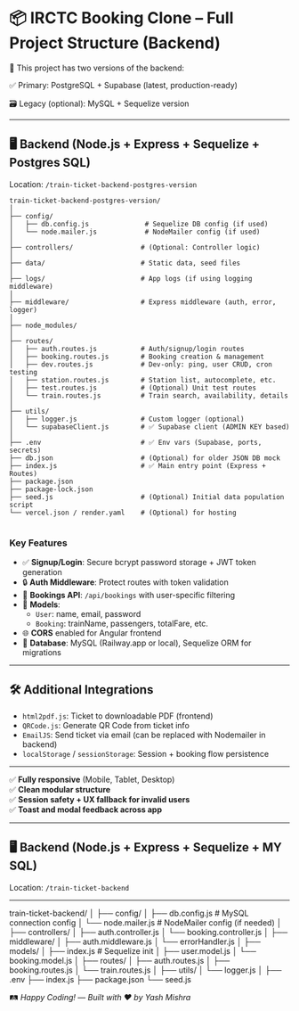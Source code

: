# 📦 IRCTC Booking Clone – Full Project Structure (Backend)
🔁 This project has two versions of the backend:

✅ Primary: PostgreSQL + Supabase (latest, production-ready)

🗃️ Legacy (optional): MySQL + Sequelize version

-------------------------------------------------------------------------------------------------------------------------

## 🖥️ Backend (Node.js + Express + Sequelize + Postgres SQL)
Location: `/train-ticket-backend-postgres-version`

```
train-ticket-backend-postgres-version/
│
├── config/
│   ├── db.config.js              # Sequelize DB config (if used)
│   └── node.mailer.js            # NodeMailer config (if used)
│
├── controllers/                 # (Optional: Controller logic)
│
├── data/                        # Static data, seed files
│
├── logs/                        # App logs (if using logging middleware)
│
├── middleware/                  # Express middleware (auth, error, logger)
│
├── node_modules/
│
├── routes/
│   ├── auth.routes.js           # Auth/signup/login routes
│   ├── booking.routes.js        # Booking creation & management
│   ├── dev.routes.js            # Dev-only: ping, user CRUD, cron testing
│   ├── station.routes.js        # Station list, autocomplete, etc.
│   ├── test.routes.js           # (Optional) Unit test routes
│   └── train.routes.js          # Train search, availability, details
│
├── utils/
│   ├── logger.js                # Custom logger (optional)
│   └── supabaseClient.js        # ✅ Supabase client (ADMIN KEY based)
│
├── .env                         # ✅ Env vars (Supabase, ports, secrets)
├── db.json                      # (Optional) for older JSON DB mock
├── index.js                     # ✅ Main entry point (Express + Routes)
├── package.json
├── package-lock.json
├── seed.js                      # (Optional) Initial data population script
└── vercel.json / render.yaml    # (Optional) for hosting


```

### Key Features

- ✅ **Signup/Login**: Secure bcrypt password storage + JWT token generation
- 🔒 **Auth Middleware**: Protect routes with token validation
- 📝 **Bookings API**: `/api/bookings` with user-specific filtering
- 📂 **Models**:
  - `User`: name, email, password
  - `Booking`: trainName, passengers, totalFare, etc.
- 🌐 **CORS** enabled for Angular frontend
- 🐘 **Database**: MySQL (Railway.app or local), Sequelize ORM for migrations

---

## 🛠️ Additional Integrations

- `html2pdf.js`: Ticket to downloadable PDF (frontend)
- `QRCode.js`: Generate QR Code from ticket info
- `EmailJS`: Send ticket via email (can be replaced with Nodemailer in backend)
- `localStorage` / `sessionStorage`: Session + booking flow persistence

---

✅ **Fully responsive** (Mobile, Tablet, Desktop)  
✅ **Clean modular structure**  
✅ **Session safety + UX fallback for invalid users**  
✅ **Toast and modal feedback across app**

-------------------------------------------------------------------------------------------------------------------------



## 🖥️ Backend (Node.js + Express + Sequelize + MY SQL)
Location: `/train-ticket-backend`

---


train-ticket-backend/
│
├── config/
│   ├── db.config.js              # MySQL connection config
│   └── node.mailer.js            # NodeMailer config (if needed)
│
├── controllers/
│   ├── auth.controller.js
│   └── booking.controller.js
│
├── middleware/
│   ├── auth.middleware.js
│   └── errorHandler.js
│
├── models/
│   ├── index.js                  # Sequelize init
│   ├── user.model.js
│   └── booking.model.js
│
├── routes/
│   ├── auth.routes.js
│   ├── booking.routes.js
│   └── train.routes.js
│
├── utils/
│   └── logger.js
│
├── .env
├── index.js
├── package.json
└── seed.js





🛤️ *Happy Coding!* — *Built with ❤️ by Yash Mishra*
